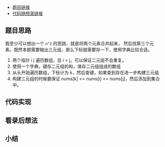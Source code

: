 - [题目链接](https://leetcode.cn/problems/3sum/)
- [代码随想录链接](https://programmercarl.com/0015.%E4%B8%89%E6%95%B0%E4%B9%8B%E5%92%8C.html#%E7%AE%97%E6%B3%95%E5%85%AC%E5%BC%80%E8%AF%BE)

## 题目思路

我至少可以想出一个 `n^2` 的思路，就是将两个元素合并起来， 然后找第三个元素。既然本题需要输出三元组，那么下标就需要存一下，使用字典比较合适。

1. 两个指针 i j 遍历数组，且 i < j，可以保证二元组不会重复。
2. 使用一个字典，键存二元组的和，值存二元组组成的数组
3. 从头开始遍历数组，下标计为 k，然后查键，如果查到存在进一步构建三元组
4. 构建三元组的时候要保证 nums[k] <= nums[i] <= nums[j]，然后添加到集合中。

## 代码实现



## 看录后想法



## 小结

